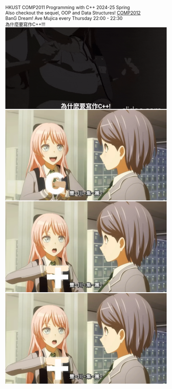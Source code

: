 HKUST COMP2011 Programming with C++ 2024-25 Spring<br>
Also checkout the sequel, OOP and Data Structures! [COMP2012]([images/togawa2.png](https://github.com/KF8311/COMP2012))<br>
BanG Dream! Ave Mujica every Thursday 22:00 - 22:30<br>
為什麼要寫作C++!!!<br>
![why did you play haruhikage!?](images/soyo.gif)<br>
![Togawa Group](images/togawa2.png)<br>
![Togawa Group](images/togawa1.png)<br>
![Togawa Group](images/togawa1.png)<br>
